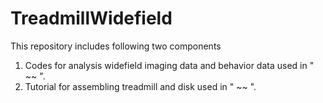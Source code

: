 # TreadmillWidefield

This repository includes following two components
1. Codes for analysis widefield imaging data and behavior data used in " ~~ ".
2. Tutorial for assembling treadmill and disk used in " ~~ ".
